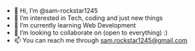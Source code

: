 - 👋 Hi, I’m @sam-rockstar1245
- 👀 I’m interested in Tech, coding and just new things
- 🌱 I’m currently learning Web Development 
- 💞️ I’m looking to collaborate on (open to everything) :)
- 📫 You can reach me through sam.rockstar1245@gmail.com

<!---
sam-rockstar1245/sam-rockstar1245 is a ✨ special ✨ repository because its `README.md` (this file) appears on your GitHub profile.
You can click the Preview link to take a look at your changes.
--->
